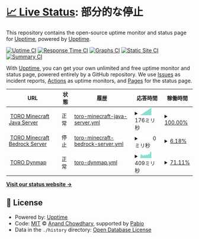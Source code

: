 # [📈 Live Status](https://demo.upptime.js.org): <!--live status--> **部分的な停止**

This repository contains the open-source uptime monitor and status page for [Upptime](https://upptime.js.org), powered by [Upptime](https://github.com/upptime/upptime).

[![Uptime CI](https://github.com/TORO-Server/upptime/workflows/Uptime%20CI/badge.svg)](https://github.com/TORO-Server/upptime/actions?query=workflow%3A%22Uptime+CI%22)
[![Response Time CI](https://github.com/TORO-Server/upptime/workflows/Response%20Time%20CI/badge.svg)](https://github.com/TORO-Server/upptime/actions?query=workflow%3A%22Response+Time+CI%22)
[![Graphs CI](https://github.com/TORO-Server/upptime/workflows/Graphs%20CI/badge.svg)](https://github.com/TORO-Server/upptime/actions?query=workflow%3A%22Graphs+CI%22)
[![Static Site CI](https://github.com/TORO-Server/upptime/workflows/Static%20Site%20CI/badge.svg)](https://github.com/TORO-Server/upptime/actions?query=workflow%3A%22Static+Site+CI%22)
[![Summary CI](https://github.com/TORO-Server/upptime/workflows/Summary%20CI/badge.svg)](https://github.com/TORO-Server/upptime/actions?query=workflow%3A%22Summary+CI%22)

With [Upptime](https://upptime.js.org), you can get your own unlimited and free uptime monitor and status page, powered entirely by a GitHub repository. We use [Issues](https://github.com/upptime/upptime/issues) as incident reports, [Actions](https://github.com/TORO-Server/upptime/actions) as uptime monitors, and [Pages](https://demo.upptime.js.org) for the status page.

<!--start: status pages-->
<!-- This summary is generated by Upptime (https://github.com/upptime/upptime) -->
<!-- Do not edit this manually, your changes will be overwritten -->
<!-- prettier-ignore -->
| URL | 状態 | 履歴 | 応答時間 | 稼働時間 |
| --- | ------ | ------- | ------------- | ------ |
| <img alt="" src="https://eu.mc-api.net/v3/server/favicon/torosaba.net" height="13"> [TORO Minecraft Java Server](torosaba.net) | 正常 | [toro-minecraft-java-server.yml](https://github.com/TORO-Server/upptime/commits/HEAD/history/toro-minecraft-java-server.yml) | <details><summary><img alt="応答時間グラフ" src="./graphs/toro-minecraft-java-server/response-time-week.png" height="20"> 176ミリ秒</summary><br><a href="https://status.torosaba.net/history/toro-minecraft-java-server"><img alt="応答時間 176" src="https://img.shields.io/endpoint?url=https%3A%2F%2Fraw.githubusercontent.com%2FTORO-Server%2Fupptime%2FHEAD%2Fapi%2Ftoro-minecraft-java-server%2Fresponse-time.json"></a><br><a href="https://status.torosaba.net/history/toro-minecraft-java-server"><img alt="24時間 応答時間 176" src="https://img.shields.io/endpoint?url=https%3A%2F%2Fraw.githubusercontent.com%2FTORO-Server%2Fupptime%2FHEAD%2Fapi%2Ftoro-minecraft-java-server%2Fresponse-time-day.json"></a><br><a href="https://status.torosaba.net/history/toro-minecraft-java-server"><img alt="7日 応答時間 176" src="https://img.shields.io/endpoint?url=https%3A%2F%2Fraw.githubusercontent.com%2FTORO-Server%2Fupptime%2FHEAD%2Fapi%2Ftoro-minecraft-java-server%2Fresponse-time-week.json"></a><br><a href="https://status.torosaba.net/history/toro-minecraft-java-server"><img alt="30日 応答時間 176" src="https://img.shields.io/endpoint?url=https%3A%2F%2Fraw.githubusercontent.com%2FTORO-Server%2Fupptime%2FHEAD%2Fapi%2Ftoro-minecraft-java-server%2Fresponse-time-month.json"></a><br><a href="https://status.torosaba.net/history/toro-minecraft-java-server"><img alt="1年 応答時間 176" src="https://img.shields.io/endpoint?url=https%3A%2F%2Fraw.githubusercontent.com%2FTORO-Server%2Fupptime%2FHEAD%2Fapi%2Ftoro-minecraft-java-server%2Fresponse-time-year.json"></a></details> | <details><summary><a href="https://status.torosaba.net/history/toro-minecraft-java-server">100.00%</a></summary><a href="https://status.torosaba.net/history/toro-minecraft-java-server"><img alt="稼働時間 100.00%" src="https://img.shields.io/endpoint?url=https%3A%2F%2Fraw.githubusercontent.com%2FTORO-Server%2Fupptime%2FHEAD%2Fapi%2Ftoro-minecraft-java-server%2Fuptime.json"></a><br><a href="https://status.torosaba.net/history/toro-minecraft-java-server"><img alt="24時間の稼働時間 100.00%" src="https://img.shields.io/endpoint?url=https%3A%2F%2Fraw.githubusercontent.com%2FTORO-Server%2Fupptime%2FHEAD%2Fapi%2Ftoro-minecraft-java-server%2Fuptime-day.json"></a><br><a href="https://status.torosaba.net/history/toro-minecraft-java-server"><img alt="7日間の稼働時間 100.00%" src="https://img.shields.io/endpoint?url=https%3A%2F%2Fraw.githubusercontent.com%2FTORO-Server%2Fupptime%2FHEAD%2Fapi%2Ftoro-minecraft-java-server%2Fuptime-week.json"></a><br><a href="https://status.torosaba.net/history/toro-minecraft-java-server"><img alt="30日の稼働時間 100.00%" src="https://img.shields.io/endpoint?url=https%3A%2F%2Fraw.githubusercontent.com%2FTORO-Server%2Fupptime%2FHEAD%2Fapi%2Ftoro-minecraft-java-server%2Fuptime-month.json"></a><br><a href="https://status.torosaba.net/history/toro-minecraft-java-server"><img alt="1年の稼働時間 100.00%" src="https://img.shields.io/endpoint?url=https%3A%2F%2Fraw.githubusercontent.com%2FTORO-Server%2Fupptime%2FHEAD%2Fapi%2Ftoro-minecraft-java-server%2Fuptime-year.json"></a></details>
| <img alt="" src="https://eu.mc-api.net/v3/server/favicon/torosaba.net" height="13"> [TORO Minecraft Bedrock Server](torosaba.net) | 停止 | [toro-minecraft-bedrock-server.yml](https://github.com/TORO-Server/upptime/commits/HEAD/history/toro-minecraft-bedrock-server.yml) | <details><summary><img alt="応答時間グラフ" src="./graphs/toro-minecraft-bedrock-server/response-time-week.png" height="20"> 0ミリ秒</summary><br><a href="https://status.torosaba.net/history/toro-minecraft-bedrock-server"><img alt="応答時間 0" src="https://img.shields.io/endpoint?url=https%3A%2F%2Fraw.githubusercontent.com%2FTORO-Server%2Fupptime%2FHEAD%2Fapi%2Ftoro-minecraft-bedrock-server%2Fresponse-time.json"></a><br><a href="https://status.torosaba.net/history/toro-minecraft-bedrock-server"><img alt="24時間 応答時間 0" src="https://img.shields.io/endpoint?url=https%3A%2F%2Fraw.githubusercontent.com%2FTORO-Server%2Fupptime%2FHEAD%2Fapi%2Ftoro-minecraft-bedrock-server%2Fresponse-time-day.json"></a><br><a href="https://status.torosaba.net/history/toro-minecraft-bedrock-server"><img alt="7日 応答時間 0" src="https://img.shields.io/endpoint?url=https%3A%2F%2Fraw.githubusercontent.com%2FTORO-Server%2Fupptime%2FHEAD%2Fapi%2Ftoro-minecraft-bedrock-server%2Fresponse-time-week.json"></a><br><a href="https://status.torosaba.net/history/toro-minecraft-bedrock-server"><img alt="30日 応答時間 0" src="https://img.shields.io/endpoint?url=https%3A%2F%2Fraw.githubusercontent.com%2FTORO-Server%2Fupptime%2FHEAD%2Fapi%2Ftoro-minecraft-bedrock-server%2Fresponse-time-month.json"></a><br><a href="https://status.torosaba.net/history/toro-minecraft-bedrock-server"><img alt="1年 応答時間 0" src="https://img.shields.io/endpoint?url=https%3A%2F%2Fraw.githubusercontent.com%2FTORO-Server%2Fupptime%2FHEAD%2Fapi%2Ftoro-minecraft-bedrock-server%2Fresponse-time-year.json"></a></details> | <details><summary><a href="https://status.torosaba.net/history/toro-minecraft-bedrock-server">6.18%</a></summary><a href="https://status.torosaba.net/history/toro-minecraft-bedrock-server"><img alt="稼働時間 6.18%" src="https://img.shields.io/endpoint?url=https%3A%2F%2Fraw.githubusercontent.com%2FTORO-Server%2Fupptime%2FHEAD%2Fapi%2Ftoro-minecraft-bedrock-server%2Fuptime.json"></a><br><a href="https://status.torosaba.net/history/toro-minecraft-bedrock-server"><img alt="24時間の稼働時間 6.18%" src="https://img.shields.io/endpoint?url=https%3A%2F%2Fraw.githubusercontent.com%2FTORO-Server%2Fupptime%2FHEAD%2Fapi%2Ftoro-minecraft-bedrock-server%2Fuptime-day.json"></a><br><a href="https://status.torosaba.net/history/toro-minecraft-bedrock-server"><img alt="7日間の稼働時間 6.18%" src="https://img.shields.io/endpoint?url=https%3A%2F%2Fraw.githubusercontent.com%2FTORO-Server%2Fupptime%2FHEAD%2Fapi%2Ftoro-minecraft-bedrock-server%2Fuptime-week.json"></a><br><a href="https://status.torosaba.net/history/toro-minecraft-bedrock-server"><img alt="30日の稼働時間 6.18%" src="https://img.shields.io/endpoint?url=https%3A%2F%2Fraw.githubusercontent.com%2FTORO-Server%2Fupptime%2FHEAD%2Fapi%2Ftoro-minecraft-bedrock-server%2Fuptime-month.json"></a><br><a href="https://status.torosaba.net/history/toro-minecraft-bedrock-server"><img alt="1年の稼働時間 6.18%" src="https://img.shields.io/endpoint?url=https%3A%2F%2Fraw.githubusercontent.com%2FTORO-Server%2Fupptime%2FHEAD%2Fapi%2Ftoro-minecraft-bedrock-server%2Fuptime-year.json"></a></details>
| <img alt="" src="https://map.torosaba.net/images/icons/favicon.ico" height="13"> [TORO Dynmap](https://map.torosaba.net/) | 正常 | [toro-dynmap.yml](https://github.com/TORO-Server/upptime/commits/HEAD/history/toro-dynmap.yml) | <details><summary><img alt="応答時間グラフ" src="./graphs/toro-dynmap/response-time-week.png" height="20"> 409ミリ秒</summary><br><a href="https://status.torosaba.net/history/toro-dynmap"><img alt="応答時間 425" src="https://img.shields.io/endpoint?url=https%3A%2F%2Fraw.githubusercontent.com%2FTORO-Server%2Fupptime%2FHEAD%2Fapi%2Ftoro-dynmap%2Fresponse-time.json"></a><br><a href="https://status.torosaba.net/history/toro-dynmap"><img alt="24時間 応答時間 584" src="https://img.shields.io/endpoint?url=https%3A%2F%2Fraw.githubusercontent.com%2FTORO-Server%2Fupptime%2FHEAD%2Fapi%2Ftoro-dynmap%2Fresponse-time-day.json"></a><br><a href="https://status.torosaba.net/history/toro-dynmap"><img alt="7日 応答時間 409" src="https://img.shields.io/endpoint?url=https%3A%2F%2Fraw.githubusercontent.com%2FTORO-Server%2Fupptime%2FHEAD%2Fapi%2Ftoro-dynmap%2Fresponse-time-week.json"></a><br><a href="https://status.torosaba.net/history/toro-dynmap"><img alt="30日 応答時間 377" src="https://img.shields.io/endpoint?url=https%3A%2F%2Fraw.githubusercontent.com%2FTORO-Server%2Fupptime%2FHEAD%2Fapi%2Ftoro-dynmap%2Fresponse-time-month.json"></a><br><a href="https://status.torosaba.net/history/toro-dynmap"><img alt="1年 応答時間 425" src="https://img.shields.io/endpoint?url=https%3A%2F%2Fraw.githubusercontent.com%2FTORO-Server%2Fupptime%2FHEAD%2Fapi%2Ftoro-dynmap%2Fresponse-time-year.json"></a></details> | <details><summary><a href="https://status.torosaba.net/history/toro-dynmap">71.11%</a></summary><a href="https://status.torosaba.net/history/toro-dynmap"><img alt="稼働時間 96.80%" src="https://img.shields.io/endpoint?url=https%3A%2F%2Fraw.githubusercontent.com%2FTORO-Server%2Fupptime%2FHEAD%2Fapi%2Ftoro-dynmap%2Fuptime.json"></a><br><a href="https://status.torosaba.net/history/toro-dynmap"><img alt="24時間の稼働時間 100.00%" src="https://img.shields.io/endpoint?url=https%3A%2F%2Fraw.githubusercontent.com%2FTORO-Server%2Fupptime%2FHEAD%2Fapi%2Ftoro-dynmap%2Fuptime-day.json"></a><br><a href="https://status.torosaba.net/history/toro-dynmap"><img alt="7日間の稼働時間 71.11%" src="https://img.shields.io/endpoint?url=https%3A%2F%2Fraw.githubusercontent.com%2FTORO-Server%2Fupptime%2FHEAD%2Fapi%2Ftoro-dynmap%2Fuptime-week.json"></a><br><a href="https://status.torosaba.net/history/toro-dynmap"><img alt="30日の稼働時間 81.36%" src="https://img.shields.io/endpoint?url=https%3A%2F%2Fraw.githubusercontent.com%2FTORO-Server%2Fupptime%2FHEAD%2Fapi%2Ftoro-dynmap%2Fuptime-month.json"></a><br><a href="https://status.torosaba.net/history/toro-dynmap"><img alt="1年の稼働時間 96.80%" src="https://img.shields.io/endpoint?url=https%3A%2F%2Fraw.githubusercontent.com%2FTORO-Server%2Fupptime%2FHEAD%2Fapi%2Ftoro-dynmap%2Fuptime-year.json"></a></details>

<!--end: status pages-->

[**Visit our status website →**](https://demo.upptime.js.org)

## 📄 License

- Powered by: [Upptime](https://github.com/upptime/upptime)
- Code: [MIT](./LICENSE) © [Anand Chowdhary](https://anandchowdhary.com), supported by [Pabio](https://pabio.com)
- Data in the `./history` directory: [Open Database License](https://opendatacommons.org/licenses/odbl/1-0/)
